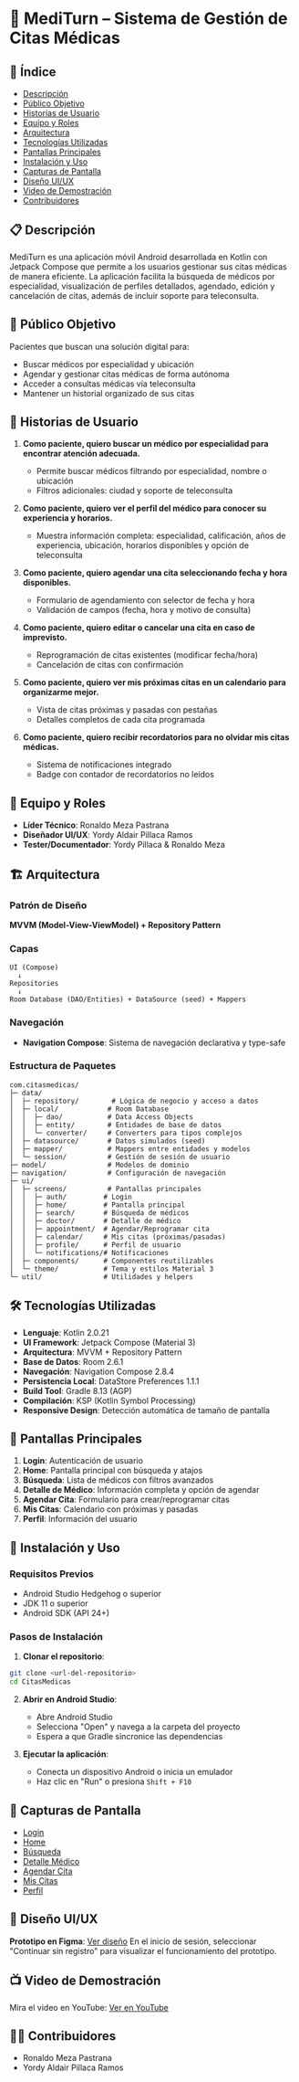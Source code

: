 # 🏥 MediTurn – Sistema de Gestión de Citas Médicas

## 📑 Índice

- [Descripción](#-descripción)
- [Público Objetivo](#-público-objetivo)
- [Historias de Usuario](#-historias-de-usuario)
- [Equipo y Roles](#-equipo-y-roles)
- [Arquitectura](#️-arquitectura)
- [Tecnologías Utilizadas](#️-tecnologías-utilizadas)
- [Pantallas Principales](#-pantallas-principales)
- [Instalación y Uso](#-instalación-y-uso)
- [Capturas de Pantalla](#-capturas-de-pantalla)
- [Diseño UI/UX](#-diseño-uiux)
- [Video de Demostración](#-video-de-demostración)
- [Contribuidores](#️-contribuidores)

## 📋 Descripción

MediTurn es una aplicación móvil Android desarrollada en Kotlin con Jetpack Compose que permite a los usuarios gestionar sus citas médicas de manera eficiente. La aplicación facilita la búsqueda de médicos por especialidad, visualización de perfiles detallados, agendado, edición y cancelación de citas, además de incluir soporte para teleconsulta.

## 🎯 Público Objetivo

Pacientes que buscan una solución digital para:
- Buscar médicos por especialidad y ubicación
- Agendar y gestionar citas médicas de forma autónoma
- Acceder a consultas médicas vía teleconsulta
- Mantener un historial organizado de sus citas

## 📝 Historias de Usuario

1. **Como paciente, quiero buscar un médico por especialidad para encontrar atención adecuada.**
   - Permite buscar médicos filtrando por especialidad, nombre o ubicación
   - Filtros adicionales: ciudad y soporte de teleconsulta

2. **Como paciente, quiero ver el perfil del médico para conocer su experiencia y horarios.**
   - Muestra información completa: especialidad, calificación, años de experiencia, ubicación, horarios disponibles y opción de teleconsulta

3. **Como paciente, quiero agendar una cita seleccionando fecha y hora disponibles.**
   - Formulario de agendamiento con selector de fecha y hora
   - Validación de campos (fecha, hora y motivo de consulta)

4. **Como paciente, quiero editar o cancelar una cita en caso de imprevisto.**
   - Reprogramación de citas existentes (modificar fecha/hora)
   - Cancelación de citas con confirmación

5. **Como paciente, quiero ver mis próximas citas en un calendario para organizarme mejor.**
   - Vista de citas próximas y pasadas con pestañas
   - Detalles completos de cada cita programada

6. **Como paciente, quiero recibir recordatorios para no olvidar mis citas médicas.**
   - Sistema de notificaciones integrado
   - Badge con contador de recordatorios no leídos


## 👥 Equipo y Roles

- **Líder Técnico**: Ronaldo Meza Pastrana
- **Diseñador UI/UX**: Yordy Aldair Pillaca Ramos
- **Tester/Documentador**: Yordy Pillaca & Ronaldo Meza

## 🏗 Arquitectura

### Patrón de Diseño
**MVVM (Model-View-ViewModel) + Repository Pattern**

### Capas
```
UI (Compose) 
  ↓
Repositories 
  ↓
Room Database (DAO/Entities) + DataSource (seed) + Mappers
```

### Navegación
- **Navigation Compose**: Sistema de navegación declarativa y type-safe

### Estructura de Paquetes

```
com.citasmedicas/
├─ data/
│  ├─ repository/        # Lógica de negocio y acceso a datos
│  ├─ local/            # Room Database
│  │  ├─ dao/           # Data Access Objects
│  │  ├─ entity/        # Entidades de base de datos
│  │  └─ converter/     # Converters para tipos complejos
│  ├─ datasource/       # Datos simulados (seed)
│  ├─ mapper/           # Mappers entre entidades y modelos
│  └─ session/          # Gestión de sesión de usuario
├─ model/               # Modelos de dominio
├─ navigation/          # Configuración de navegación
├─ ui/
│  ├─ screens/          # Pantallas principales
│  │  ├─ auth/         # Login
│  │  ├─ home/         # Pantalla principal
│  │  ├─ search/       # Búsqueda de médicos
│  │  ├─ doctor/       # Detalle de médico
│  │  ├─ appointment/  # Agendar/Reprogramar cita
│  │  ├─ calendar/     # Mis citas (próximas/pasadas)
│  │  ├─ profile/      # Perfil de usuario
│  │  └─ notifications/# Notificaciones
│  ├─ components/      # Componentes reutilizables
│  └─ theme/           # Tema y estilos Material 3
└─ util/               # Utilidades y helpers
```

## 🛠 Tecnologías Utilizadas

- **Lenguaje**: Kotlin 2.0.21
- **UI Framework**: Jetpack Compose (Material 3)
- **Arquitectura**: MVVM + Repository Pattern
- **Base de Datos**: Room 2.6.1
- **Navegación**: Navigation Compose 2.8.4
- **Persistencia Local**: DataStore Preferences 1.1.1
- **Build Tool**: Gradle 8.13 (AGP)
- **Compilación**: KSP (Kotlin Symbol Processing)
- **Responsive Design**: Detección automática de tamaño de pantalla



## 📱 Pantallas Principales

1. **Login**: Autenticación de usuario
2. **Home**: Pantalla principal con búsqueda y atajos
3. **Búsqueda**: Lista de médicos con filtros avanzados
4. **Detalle de Médico**: Información completa y opción de agendar
5. **Agendar Cita**: Formulario para crear/reprogramar citas
6. **Mis Citas**: Calendario con próximas y pasadas
7. **Perfil**: Información del usuario

## 🚀 Instalación y Uso

### Requisitos Previos
- Android Studio Hedgehog o superior
- JDK 11 o superior
- Android SDK (API 24+)

### Pasos de Instalación

1. **Clonar el repositorio**:
```bash
git clone <url-del-repositorio>
cd CitasMedicas
```

2. **Abrir en Android Studio**:
   - Abre Android Studio
   - Selecciona "Open" y navega a la carpeta del proyecto
   - Espera a que Gradle sincronice las dependencias

3. **Ejecutar la aplicación**:
   - Conecta un dispositivo Android o inicia un emulador
   - Haz clic en "Run" o presiona `Shift + F10`

## 📸 Capturas de Pantalla

- [Login](screenshots/login.png)
- [Home](screenshots/home.png)
- [Búsqueda](screenshots/search.png)
- [Detalle Médico](screenshots/doctor_detail.png)
- [Agendar Cita](screenshots/appointment.png)
- [Mis Citas](screenshots/my_appointments.png)
- [Perfil](screenshots/profile.png)

## 🎨 Diseño UI/UX

**Prototipo en Figma**: [Ver diseño](https://www.figma.com/make/FH36eujiFfqT1cngOcDgnj/MediTurn-Medical-App-Prototype?node-id=0-1&p=f&t=HRCvHoCCqUgY9pQ6-0&fullscreen=1)
En el inicio de sesión, seleccionar "Continuar sin registro" para visualizar el funcionamiento del prototipo.
 
## 📺 Video de Demostración
Mira el video en YouTube: [Ver en YouTube](https://youtu.be/4UQsxduhgw0?si=3bduj4s_c8LRVfEf)

## 👨‍💻 Contribuidores
- Ronaldo Meza Pastrana
- Yordy Aldair Pillaca Ramos
